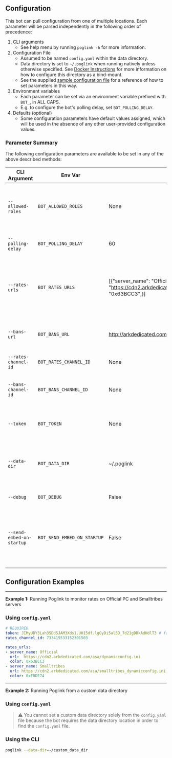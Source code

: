 ## Configuration
This bot can pull configuration from one of multiple locations. Each parameter will be parsed independently in the following order of precedence:
1. CLI arguments
    - See help menu by running `poglink -h` for more information.
2. Configuration File
    - Assumed to be named `config.yaml` within the data directory.
    - Data directory is set to `~/.poglink` when running natively unless otherwise specified. See [Docker Instructions](https://github.com/FM-17/poglink/blob/main/docs/docker-installation.md) for more information on how to configure this directory as a bind-mount.
    - See the supplied [sample configuration file](https://github.com/FM-17/poglink/blob/main/sample-config.yaml) for a reference of how to set parameters in this way.
3. Environment variables
    - Each parameter can be set via an environment variable prefixed with `BOT_`, in ALL CAPS.
    - E.g. to configure the bot's polling delay, set `BOT_POLLING_DELAY`.
4. Defaults (optional)
    - Some configuration parameters have default values assigned, which will be used
    in the absence of any other user-provided configuration values. 


### Parameter Summary
The following configuration parameters are available to be set in any of the above described methods:

| CLI Argument           | Env Var                  | Default                                   | Required | Description                                                          |
| ---------------------- | ------------------------ | ----------------------------------------- | -------- | -------------------------------------------------------------------- |
| `--allowed-roles`      | `BOT_ALLOWED_ROLES`      | None                                      | No       | Roles permitted to use bot commands (comma-separated list)           |
| `--polling-delay`      | `BOT_POLLING_DELAY`      | 60                                        | No       | Delay between each API check                                         |
| `--rates-urls`         | `BOT_RATES_URLS`         | [{"server_name": "Official","url": "https://cdn2.arkdedicated.com/asa/dynamicconfig.ini","color": "0x63BCC3",}] | Yes       | API URL to check for server rates (dict containing server title, url, and embed color)        |
| `--bans-url`           | `BOT_BANS_URL`           | http://arkdedicated.com/bansummary.txt    | No       | 🚧 [WIP] API URL to check for a ban summary                              |
| `--rates-channel-id`   | `BOT_RATES_CHANNEL_ID`   | None                                      | Yes      | Channel ID to post rates in                                          |
| `--bans-channel-id`    | `BOT_BANS_CHANNEL_ID`    | None                                      | Yes      | 🚧 [WIP] Channel ID to post ban summary in  WIP                                   |
| `--token `             | `BOT_TOKEN`              | None                                      | Yes      | Bot token (from Discord Developer Portal)                            |
| `--data-dir`           | `BOT_DATA_DIR`           | ~/.poglink                        | No       | Directory that will contain bot data, such as the `config.yaml` file |
| `--debug`              | `BOT_DEBUG`              | False                                     | No       | Enables debug logging |
| `--send-embed-on-startup` | `BOT_SEND_EMBED_ON_STARTUP`| False                                | No       | Send embed containing current rates found after starting the bot for the first time. | 

## Configuration Examples
- - - 
**Example 1:** Running Poglink to monitor rates on Official PC and Smalltribes servers

### Using `config.yaml`
```yaml
# REQUIRED 
token: JIMyUDY3Lah3SDd5JAM3Xds1.UH15df.lgOyDi5al5D_7d21gDDkAdHdlT3 # fake token
rates_channel_id: 733415533152301503 

rates_urls: 
- server_name: Official
  url:  https://cdn2.arkdedicated.com/asa/dynamicconfig.ini
  color: 0x63BCC3
- server_name: Smalltribes
  url: https://cdn2.arkdedicated.com/asa/smalltribes_dynamicconfig.ini
  color: 0xF8DE74
```

- - - 
**Example 2:** Running Poglink from a custom data directory

### Using `config.yaml` 

> ⚠ You cannot set a custom data directory solely from the `config.yaml` file because the bot requires the data directory location in order to find the `config.yaml` file.

### Using the CLI
```bash
poglink --data-dir=~/custom_data_dir
```
